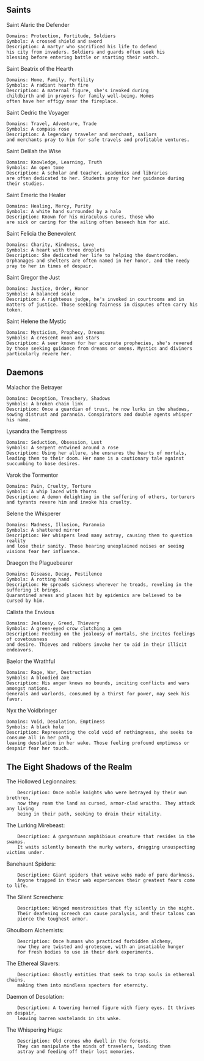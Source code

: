 ## Saints

Saint Alaric the Defender

    Domains: Protection, Fortitude, Soldiers
    Symbols: A crossed shield and sword
    Description: A martyr who sacrificed his life to defend 
    his city from invaders. Soldiers and guards often seek his
    blessing before entering battle or starting their watch.

Saint Beatrix of the Hearth

    Domains: Home, Family, Fertility
    Symbols: A radiant hearth fire
    Description: A maternal figure, she's invoked during
    childbirth and in prayers for family well-being. Homes
    often have her effigy near the fireplace.

Saint Cedric the Voyager

    Domains: Travel, Adventure, Trade
    Symbols: A compass rose
    Description: A legendary traveler and merchant, sailors
    and merchants pray to him for safe travels and profitable ventures.

Saint Delilah the Wise

    Domains: Knowledge, Learning, Truth
    Symbols: An open tome
    Description: A scholar and teacher, academies and libraries
    are often dedicated to her. Students pray for her guidance during their studies.

Saint Emeric the Healer

    Domains: Healing, Mercy, Purity
    Symbols: A white hand surrounded by a halo
    Description: Known for his miraculous cures, those who
    are sick or caring for the ailing often beseech him for aid.

Saint Felicia the Benevolent

    Domains: Charity, Kindness, Love
    Symbols: A heart with three droplets
    Description: She dedicated her life to helping the downtrodden.
    Orphanages and shelters are often named in her honor, and the needy
    pray to her in times of despair.

Saint Gregor the Just

    Domains: Justice, Order, Honor
    Symbols: A balanced scale
    Description: A righteous judge, he's invoked in courtrooms and in
    matters of justice. Those seeking fairness in disputes often carry his token.

Saint Helene the Mystic

    Domains: Mysticism, Prophecy, Dreams
    Symbols: A crescent moon and stars
    Description: A seer known for her accurate prophecies, she's revered
    by those seeking guidance from dreams or omens. Mystics and diviners
    particularly revere her.

## Daemons

Malachor the Betrayer

    Domains: Deception, Treachery, Shadows
    Symbols: A broken chain link
    Description: Once a guardian of trust, he now lurks in the shadows,
    sowing distrust and paranoia. Conspirators and double agents whisper his name.

Lysandra the Temptress

    Domains: Seduction, Obsession, Lust
    Symbols: A serpent entwined around a rose
    Description: Using her allure, she ensnares the hearts of mortals,
    leading them to their doom. Her name is a cautionary tale against succumbing to base desires.

Varok the Tormentor

    Domains: Pain, Cruelty, Torture
    Symbols: A whip laced with thorns
    Description: A demon delighting in the suffering of others, torturers 
    and tyrants revere him and invoke his cruelty.

Selene the Whisperer

    Domains: Madness, Illusion, Paranoia
    Symbols: A shattered mirror
    Description: Her whispers lead many astray, causing them to question reality
    and lose their sanity. Those hearing unexplained noises or seeing visions fear her influence.

Draegon the Plaguebearer

    Domains: Disease, Decay, Pestilence
    Symbols: A rotting hand
    Description: He spreads sickness wherever he treads, reveling in the suffering it brings.
    Quarantined areas and places hit by epidemics are believed to be cursed by him.

Calista the Envious

    Domains: Jealousy, Greed, Thievery
    Symbols: A green-eyed crow clutching a gem
    Description: Feeding on the jealousy of mortals, she incites feelings of covetousness
    and desire. Thieves and robbers invoke her to aid in their illicit endeavors.

Baelor the Wrathful

    Domains: Rage, War, Destruction
    Symbols: A bloodied axe
    Description: His anger knows no bounds, inciting conflicts and wars amongst nations.
    Generals and warlords, consumed by a thirst for power, may seek his favor.

Nyx the Voidbringer

    Domains: Void, Desolation, Emptiness
    Symbols: A black hole
    Description: Representing the cold void of nothingness, she seeks to consume all in her path,
    leaving desolation in her wake. Those feeling profound emptiness or despair fear her touch.

## The Eight Shadows of the Realm

The Hollowed Legionnaires:

        Description: Once noble knights who were betrayed by their own brethren,
        now they roam the land as cursed, armor-clad wraiths. They attack any living
        being in their path, seeking to drain their vitality.

The Lurking Mirebeast:

        Description: A gargantuan amphibious creature that resides in the swamps. 
        It waits silently beneath the murky waters, dragging unsuspecting victims under.


Banehaunt Spiders:

        Description: Giant spiders that weave webs made of pure darkness.
        Anyone trapped in their web experiences their greatest fears come to life.


The Silent Screechers:

        Description: Winged monstrosities that fly silently in the night. 
        Their deafening screech can cause paralysis, and their talons can
        pierce the toughest armor.

Ghoulborn Alchemists:

        Description: Once humans who practiced forbidden alchemy, 
        now they are twisted and grotesque, with an insatiable hunger
        for fresh bodies to use in their dark experiments.


The Ethereal Slavers:

        Description: Ghostly entities that seek to trap souls in ethereal chains,
        making them into mindless specters for eternity.


Daemon of Desolation:

        Description: A towering horned figure with fiery eyes. It thrives on despair,
        leaving barren wastelands in its wake.


The Whispering Hags:

        Description: Old crones who dwell in the forests. 
        They can manipulate the minds of travelers, leading them 
        astray and feeding off their lost memories.
